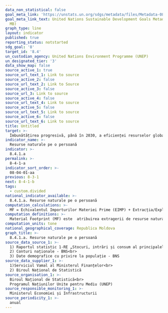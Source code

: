 ```yaml
---
data_non_statistical: false
goal_meta_link: 'https://unstats.un.org/sdgs/metadata/files/Metadata-08-04-01.pdf '
goal_meta_link_text: United Nations Sustainable Development Goals Metadata (PDF 4.0
  MB)
graph_type: line
layout: indicator
published: true
reporting_status: notstarted
sdg_goal: '8'
target_id: '8.4'
un_custodian_agency: United Nations Environment Programme (UNEP)
un_designated_tier: '3'
data_show_map: false
source_active_1: true
source_url_text_1: Link to source
source_active_2: false
source_url_text_2: Link to Source
source_active_3: false
source_url_3: Link to source
source_active_4: false
source_url_text_4: Link to source
source_active_5: false
source_url_text_5: Link to source
source_active_6: false
source_url_text_6: Link to source
title: Untitled
target: >-
  Îmbunătățirea progresivă, până în 2030, a eficienței resurselor globale pentru consum și producție, și decuplarea creșterii economice de degradarea mediului, în conformitate cu Cadrul pentru 10 ani al programelor privind consumul și producția durabilă, în frunte cu țările dezvoltate
indicator_name: >-
  Resurse naturale pe o persoană
indicator: >-
  8.4.1.a
permalink: >-
  8-4-1-a
indicator_sort_order: >-
  08-04-01-aa
previous: 8-3-1
next: 8-4-1-b
tags:
  - custom.divided
national_indicator_available: >-
  8.4.1.a. Resurse naturale pe o persoană
computation_calculations: >-
  MF = Echivalentul Importurilor Materiei Prime (EIMP) + Extracția/Exploatarea Internă (EI) -Echivalentul Exporturilor Materiei Prime (EEMP), exprimat în tone raportat la total populație
computation_definitions: >-
  Material Footprint (MF) este  atribuirea extragerii de resurse naturale globale cererii  interne a țării. MF totală este suma resurselor naturale globale pentru biomasă, combustibili fosili, minereuri metalice și minereuri nemetalice (biomass, fossil fuels, metal ores and non-metal ores).
computation_units: tone
national_geographical_coverage: Republica Moldova
graph_title: >-
  8.4.1.a. Resurse naturale pe o persoană
source_data_source_1: >-
  1) Raportul statistic 1-RE „Stocuri, intrări și consum al principalelor resurse de energie” - BNS<br> 
  2) Conturi naționale - BNS<br> 
  3) Date demografice cu privire la populație - BNS
source_data_supplier_1: >-
  1)Serviciul Vamal al Ministerul Finanțelor<br> 
  2) Biroul Național de Statistică
source_organisation_1: >-
  Biroul Național de Statistică<br> 
  Programul Națiunilor Unite pentru Mediu (UNEP)
source_responsible_monitoring_1: >-
  Ministerul Economiei și Infrastructurii
source_periodicity_1: >-
  anual
---
```

